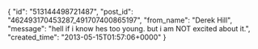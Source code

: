  {
   "id": "513144498721487",
   "post_id": "462493170453287_491707400865197",
   "from_name": "Derek Hill",
   "message": "hell if i know hes too young. but i am NOT excited about it.",
   "created_time": "2013-05-15T01:57:06+0000"
 }
